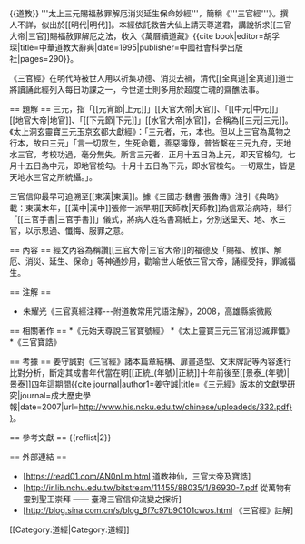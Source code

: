 {{道教}}
'''太上三元賜福赦罪解厄消災延生保命妙經'''，簡稱《'''三官經'''》。撰人不詳，似出於[[明代|明代]]。本經依託救苦大仙上請天尊道君，講說祈求[[三官大帝|三官]]賜福赦罪解厄之法，收入《萬曆續道藏》<ref>{{cite book|editor=胡孚琛|title=中華道教大辭典|date=1995|publisher=中國社會科學出版社|pages=290}}</ref>。

《三官經》在明代時被世人用以祈集功德、消災去禍，清代[[全真道|全真道]]道士將讀誦此經列入每日功課之一，今世道士則多用於超度亡魂的齋醮法事<ref name=three/>。

== 題解 ==
三元，指「[[元宵節|上元]]」[[天官大帝|天官]]、「[[中元|中元]]」[[地官大帝|地官]]、「[[下元節|下元]]」[[水官大帝|水官]]，合稱為[[三元|三元]]。《太上洞玄靈寶三元玉京玄都大獻經》：「三元者，元，本也。但以上三官為萬物之行本，故曰三元」「言一切眾生，生死命籍，善惡簿錄，普皆繫在三元九府，天地水三官，考校功過，毫分無失。所言三元者，正月十五日為上元，即天官檢勾。七月十五日為中元，即地官檢勾。十月十五日為下元，即水官檢勾。一切眾生，皆是天地水三官之所統攝。」。

三官信仰最早可追溯至[[東漢|東漢]]。據《三國志·魏書·張魯傳》注引《典略》載：東漢末年，[[漢中|漢中]]張修一派早期[[天師教|天師教]]為信眾治病時，舉行「[[三官手書|三官手書]]」儀式，將病人姓名書寫紙上，分別送呈天、地、水三官，以示思過、懺悔、服罪之意<ref name=three/>。

== 內容 ==
經文內容為稱讚[[三官大帝|三官大帝]]的福德及「賜福、赦罪、解厄、消災、延生、保命」等神通妙用，勸喻世人皈依三官大帝，誦經受持，罪滅福生。

== 注解 ==
* 朱耀光《三官真經注釋---附道教常用咒語注解》，2008，高雄縣紫微殿

== 相關著作 ==
*《元始天尊說三官寶號經》
*《太上靈寶三元三官消愆滅罪懺》
*《三官寶誥》

== 考據 ==
姜守誠對《三官經》諸本篇章結構、扉畫造型、文末牌記等內容進行比對分析，斷定其成書年代當在明[[正統_(年號)|正統]]十年前後至[[景泰_(年號)|景泰]]四年這期間<ref name=three>{{cite journal|author1=姜守誠|title=《三元經》版本的文獻學研究|journal=成大歷史學報|date=2007|url=http://www.his.ncku.edu.tw/chinese/uploadeds/332.pdf}}</ref>。

== 參考文獻 ==
{{reflist|2}}

== 外部連結 ==
* [https://read01.com/AN0nLm.html 道教神仙，三官大帝及寶誥]
*  [http://ir.lib.nchu.edu.tw/bitstream/11455/88035/1/86930-7.pdf 從萬物有靈到聖王崇拜 —— 臺灣三官信仰流變之探析]
* [http://blog.sina.com.cn/s/blog_6f7c97b90101cwos.html 《三官經》註解]

[[Category:道經|Category:道經]]